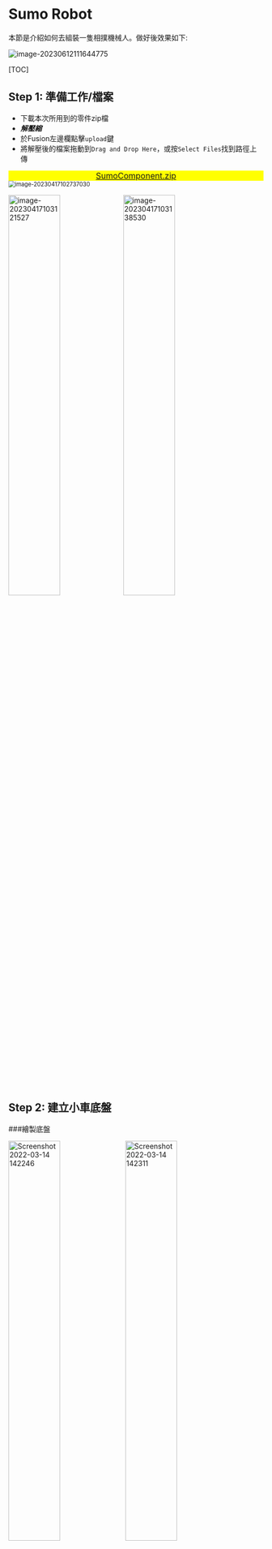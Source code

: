 # Sumo Robot

本節是介紹如何去組裝一隻相撲機械人。做好後效果如下:

![image-20230612111644775](image-20230612111644775.png)

[TOC]

## Step 1: 準備工作/檔案

- 下載本次所用到的零件zip檔
- ***解壓縮***
- 於Fusion左邊欄點擊`upload`鍵
- 將解壓後的檔案拖動到`Drag and Drop Here`，或按`Select Files`找到路徑上傳

<div style="font-size: 16px; text-align: CENTER; background: #FFFF00"><a href="SumoComponent.zip">SumoComponent.zip</a></div>

<img src="image-20230417102737030.png" alt="image-20230417102737030" style="zoom:80%;" />

<img src="image-20230417103121527.png" alt="image-20230417103121527" style="width:45%;" /><img src="image-20230417103138530.png" alt="image-20230417103138530" style="width:45%;" />

## Step 2: 建立小車底盤

###繪製底盤

<img src="Screenshot 2022-03-14 142246.png" alt="Screenshot 2022-03-14 142246" style="width:45%;" /> <img src="Screenshot 2022-03-14 142311.png" alt="Screenshot 2022-03-14 142311" style="width:45%;" />

- 開始一個新的設計
- 開一個new component
- 名字叫`bottom`



<img src="Screenshot 2022-03-14 142341-16472534115661.png" alt="Screenshot 2022-03-14 142341" style="WIDTH:45%;" /><img src="Screenshot 2022-03-14 142411-16472534165382.png" alt="Screenshot 2022-03-14 142411" style="width:45%;" />

- 確保小黑點在bottom這個component旁邊
- 開一個`new sketch`
- 下圖是我們底板的圖則
	- 我會一步一步教你繪畫，熟練後就要靠自己了

<img src="image-20230606110748944.png" alt="image-20230606110748944" style="zoom:67%;" />



- 先用快捷鍵`r`，隨意繪劃一個長方形
- 用快捷鍵`l`，繪劃一條垂直中線
- 在工具列上方找到`Coincident`![coincident icon](constraint-coincident.png)重合限制
	- 將中線釘在原點上

<img src="image-20230606101746797.png" alt="image-20230606101746797" style="width:45%;" /><img src="image-20230606101837636.png" alt="image-20230606101837636" style="width:45%;" />



- 使用快捷鍵`s`搜尋`change parameters`

- 在右上方找到`User Parameter`鍵

- 在`Add User Parameter`介面中，填寫以下資訊：

	- `Name`: 變數名字，只能為英文字母，不能有空格
	- `Unit`: 單位，例如`mm`、`cm`等，若無單位可忽略此欄位
	- `Expression`: 設定的值，例如`10`、`15`等，也可以使用公式，例如`10*2.54`表示10英吋轉換成公分
	- `Comment`: 注解，可以忽略

- 根據圖4的內容，開設`thickness`、`carLength`、`carWidth`、`gearBoxLength`、`gearBoxWidth`、`ballCastorLength`6個參數

<img src="Screenshot 2022-03-14 143148.png" alt="Screenshot 2022-03-14 143148" style="WIDTH:45%;" /><img src="image-20230606102804131.png" alt="image-20230606102804131" style="width:45%;" />

<img src="Screenshot 2022-03-14 143228.png" alt="Screenshot 2022-03-14 143228" style="WIDTH:45%;" /><img src="image-20230606103019568.png" alt="image-20230606103019568" style="width:45%;" />



- 圖一：
	- 將長方形的長和寬分別設為`carLength`和`carWidth`
	- 長方形的底到原點距離返為`gearBoxLength`
	- 確保所有草稿線都是黑色，表示完全定義
- 圖二：
	- 由原點劃一條水平作圖線到長方形邊(用快捷鍵`x`可以將實線變成作圖線)
	- 在作圖線隨意位置劃一個`center rectangle`和兩個圓
- 圖三：
	- 在剛才的`center rectangle`，劃一條垂直中線
	- 用上方工具列的限制工具，選用`equal` ![equal icon](constraint-equal.png)將兩個圓設成相等，用`Symmetry`![symmetry icon](constraint-symmetry.png)設定與中線對稱
	- 標記相圖3的尺寸，最左手邊標記成`gearBoxWidth`，方便之後調試參數
- 圖四:
	- 用快捷鍵`s`搜尋`mirror`，對圖3所劃內容鏡像到右手邊

<img src="image-20230606103859258.png" alt="image-20230606103859258" style="width:45%;" /><img src="image-20230606102015921.png" alt="image-20230606102015921" style="width:45%;" />

<img src="image-20230606104218744.png" alt="image-20230606104218744" style="width:45%;" /><img src="image-20230606102217970.png" alt="image-20230606102217970" style="width:45%;" />



- 在圖的上方，緣中線繪劃以下圖形
- 記得善用限制工具`equal` ![equal icon](constraint-equal.png)和`Symmetry`![symmetry icon](constraint-symmetry.png)

<img src="image-20230606110706663.png" alt="image-20230606110706663" style="zoom:67%;" />



- 完後後褪出2D草圖
- 用快捷鍵`e`擠出`thickness`的厚度
- 用快捷鍵`f`將四個角修成3mm半徑的圓角，這樣實物切割出來時才不會割手

<img src="image-20230606110845455.png" alt="image-20230606110845455" style="width:45%;" /><img src="image-20230606110929998.png" alt="image-20230606110929998" style="width:45%;" />



最後，在零件樹按滑鼠右鍵，選擇`Ground`，設定底板為Ground後，拖動底板就不會動，所有的joint都以底板為基礎

<img src="Screenshot 2022-03-14 143856.png" alt="Screenshot 2022-03-14 143856" style="zoom:60%;" />

### 插入底盤零件

- **<u>將小黑點退回最上層</u>**
- 在左手邊找到預備步驟時所上傳的零件
- 將零件之一的「牛眼輪」拖入當前的圖則畫面中
- 用快捷鍵`j`，組合「牛眼輪」和底盤


<div style="text-align: CENTER"><img src="Screenshot 2022-03-14 143522-16472540795493.png" alt="Screenshot 2022-03-14 143522" style="width:33%;" /><img src="image-20230606105710270.png" alt="image-20230606105710270" style="width:33%;" />
</div>
<img src="image-20230606105803816.png" alt="image-20230606105803816" style="width: 45%;" /><img src="image-20230606111054277.png" alt="image-20230606111054277" style="width:45%;" />



- 拖曳零件中的`70093L`至當前畫面
- 點選左邊的零件樹中的`70093L`並按下滑鼠右鍵
- 選擇`剛體群組(Rigid Group)`，這樣在拖曳齒輪箱時就不會整個散開
- 最後用快捷鍵`j`將齒輪箱和底板連接

<img src="image-20230606111259719.png" alt="image-20230606111259719" style="width:45%;" /><img src="image-20230606111328707.png" alt="image-20230606111328707" style="width:50%;" />

<img src="image-20230606111406545.png" alt="image-20230606111406545" style="width:45%;" />



- 同樣地，將`70093R`和`tamiya 56mm sport tire`拖動到當前畫面中
- 用零件樹對著剛拖放入來的組件按滑鼠右鍵
- 用`Rigid Group`將零件剛性組合
- 最後用快捷鍵`j`將它們組合到底板上
	- `tamiya 56mm sport tire`組合時，要對著齒輪箱六角軸的中心，再偏移`15mm`
	- 在進行`joint`時，去到`motion`頁面，選擇類型為` revolving joint`

<img src="image-20230606111457653.png" alt="image-20230606111457653" style="width:50%;" />

<img src="Screenshot 2022-03-14 144205.png" alt="Screenshot 2022-03-14 144205" style="width:45%;" /><img src="image-20230606111542122.png" alt="image-20230606111542122" style="width:45%;" />


## Step 3: 繪製和組裝小車第二層板

### 繪畫小車頂板

- **<u>將小黑點退回最外層</u>**
- 開一個新組件，用快捷鍵`s`搜尋`new component`或按下上方工具列的圖示
- 命名為`top`

<img src="image-20230606111715644.png" alt="image-20230606111715644" style="width:50%;" />



- **<u>將小黑點放到新的 `top` 元件旁邊</u>**
- 點擊 `offset plane` 按鈕
	- 或用快捷鍵`s`搜尋`offset plane`
- 在小車的底板表面上，定一個偏移 `40mm` 的平面
	- 工場只提供 `20mm` 和 `8mm` 兩種六角柱子，如果需要其他高度，可以組合使用或使用 3D 列印墊高

<img src="image-20230606111904068.png" alt="image-20230606111904068" style="width:45%;" /><img src="image-20230606112000008.png" alt="image-20230606112000008" style="width:45%;" />



- 在新的 `offset plane` 上點擊 `new sketch`。
- 使用快捷鍵 `p` 或者搜尋 `project`，將底板投影到這個面上

<img src="image-20230606112102805.png" alt="image-20230606112102805" style="width:45%;" /><img src="image-20230606112303689.png" alt="image-20230606112303689" style="width:45%;" />



- 圖一：
	- 在左側零件樹中，點擊眼睛圖示，隱藏除了 `top` 以外的其他零件
	- 畫一條水平線，然後使用快捷鍵 `d`，將水平線與底線的距離設置為 `60mm`
- 圖二：
	- 選擇安裝齒輪箱的 4 個圖形和 2 個方形
	- 使用快捷鍵 `x` 將它們變成作圖線
	- 畫一個任意形狀的長方形
- 圖三：
	- 將剛才畫的長方形使用快捷鍵 `x` 變成作圖線
	- 用快捷鍵 `d` 標示尺寸，每個邊距離外框 `5mm`
	- 在四個角上畫上 `3mm` 的圓
		- 使用限制工具 `equal`![equal icon](constraint-equal.png)（等長)的工具，只需要標示一個圓，其他使用 `equal` ![equal icon](constraint-equal.png)工具指定相等就可以
- 圖四：
	- 使用快捷鍵 `e` 將其擠出到設置的 `thickness` 厚度
- 圖五：
	- 使用快捷鍵 `f` 將頂板剩餘的兩個尖角修成 `3mm` 半徑的圓

<img src="image-20230606112450050.png" alt="image-20230606112450050" style="width:45%;" /><img src="image-20230606112545691.png" alt="image-20230606112545691" style="width:45%;" />

<img src="image-20230606112723830.png" alt="image-20230606112723830" style="width:45%;" /><img src="image-20230606112812734.png" alt="image-20230606112812734" style="width:45%;" />

<img src="image-20230606113047174.png" alt="image-20230606113047174" style="width:45%;" />

### 插入Arduino UNO

- 確認小黑點仍在 `top` 的元件旁邊。
- 在 `top` 上面的平面上，開啟一個新的草圖
- 用快捷鍵`s`搜尋`change parameter`，設定兩個新的參數，分別為`unoX`和`unoY`，用來設定Arduino UNO板的相對位置

<img src="Screenshot 2022-03-14 145403.png" alt="Screenshot 2022-03-14 145403" style="zoom:45%;" /><img src="image-20230606114115703.png" alt="image-20230606114115703" style="width:45%;" />



- 圖一為Arduino UNO板孔距的尺寸
	- 由於頂板上的零件距離 Arduino UNO 的第四個孔太近，因此不需要開孔
	- UNO的設計單位是英吋，所以轉成毫米並非整數
- 圖二：根據圖一中 Arduino UNO 板的尺寸，在頂板上畫上三個直徑為 `3mm` 的圓
	- 使用限制工具 `equal`![equal icon](constraint-equal.png)（等長)的工具，只需要標示一個圓，其他使用 `equal` ![equal icon](constraint-equal.png)工具指定相等就可以
	- 輸入`unoX`和`unoY`參數，設定Arduino UNO板距離頂板的左側和底側尺寸
- 圖三：使用快捷鍵 `e`，將剛才畫的三個圓從頂板上減去

<img src="Screenshot 2022-03-14 145653.png" alt="Screenshot 2022-03-14 145653" style="width:35%;" /><img src="image-20230606114208144.png" alt="image-20230606114208144" style="width:45%;" />

<img src="Screenshot 2022-03-14 145923.png" alt="Screenshot 2022-03-14 145923" style="width:45%;" />



- 在零件樹中找到 `top` 零件，點擊三角形圖示打開零件樹，將隱藏了的 `sketch4` 顯示
- 選擇草圖上的四個直徑為 `3mm` 的圓，使用快捷鍵 `e`，將它們貫穿到底板上，為底板開四個孔

<img src="image-20230606114442833.png" alt="image-20230606114442833" style="zoom: 50%;" />



- 將 `Arduino UNO` 板從庫存中拖入當前畫面
- 在零件樹中找到 `Arduino UNO` 零件，按下滑鼠右鍵，並選擇 `Rigid Group`
- 使用快捷鍵 `j` 將 `Arduino UNO` 板固定在頂板上，並將其偏移 `20mm`

<img src="Screenshot 2022-03-14 150119.png" alt="Screenshot 2022-03-14 150119" style="width:55%;" /><img src="Screenshot 2022-03-14 150148.png" alt="Screenshot 2022-03-14 150148" style="width:35%;" />

<img src="image-20230607132946406.png" alt="image-20230607132946406" style="width:45%;" />

### 按入六角柱

- 圖一：
	- **<u>將小黑點移動到最上層</u>**
	- 使用快捷鍵 `s` 搜索 `new component`，開啟一個名為 `double hex` 的新元件
- 圖二：
	- **<u>確保小黑點在剛才新開的 `double hex` 元件旁</u>**
	- 庫存中拖入 `hex spacer M3x20`，並使用 `ctrl+c`/`ctrl+v` 複製一份
- 圖三：
	- 使用快捷鍵 `j` 將兩個六角柱組合在一起

<img src="Screenshot 2022-03-14 150401.png" alt="Screenshot 2022-03-14 150401" style="WIDTH:55%;" /><img src="Screenshot 2022-03-14 150504.png" alt="Screenshot 2022-03-14 150504" style="WIDTH:35%;" />

<img src="Screenshot 2022-03-14 150528.png" alt="Screenshot 2022-03-14 150528" style="width:55%;" />



- `joint `設定完成後，將**<u>小黑點移回最上層</u>**
- 複製 `double hex` 元件三份
- 使用快捷鍵 `J`，將這四個元件組合到小車底盤上

<img src="Screenshot 2022-03-14 150654.png" alt="Screenshot 2022-03-14 150654" style="WIDTH:35%;" /><img src="image-20230417111522425.png" alt="image-20230417111522425" style="width:55%;" />



- 圖一：

	- **<u>確保小黑點在最上層</u>**
	- 打開其中一個 `double hex` 元件，選擇其中一個 `hex spacer M3X20`

- 圖二：使用`ctrl+c`/`ctrl+v`複製三份

- 圖三：使用快捷鍵 `j`，將這三個六角柱組裝到 Arduino UNO 板上

	<img src="image-20230607133230591.png" alt="image-20230607133230591" style="width:30%;" /><img src="image-20230607133156532.png" alt="image-20230607133156532" style="width:30%;" /><img src="image-20230607133644765.png" alt="image-20230607133644765" style="width: 38%;" />

**組裝完成後，請確認所有零件已經固定，不會移動，可輕輕拖動零件確認**

## Step 4: 安裝sensor、電池

### 為底盤開孔

- 接下來，我們會為小車安裝電池組和邊緣傳感器
- 使用快捷鍵`s`搜尋`change parameter`，新增三個參數`sensorX`、`sensorY`和`batteryY`，分別用來指定邊緣傳感器和電池組的位置

<div style="text-align: CENTER"><img src="image-20230607134343084.png" alt="image-20230607134343084" style="width:33%;" /><img src="Screenshot 2022-03-14 151404.png" alt="Screenshot 2022-03-14 151404" style="width:30%;" /></div>

<img src="image-20230607134746583.png" alt="image-20230607134746583" style="width:50%;" />



- 圖一：

	- **<u>將小黑點放到``bottom` 旁邊</u>**

	- 在小車底盤表面開啟一個新的草圖
	- 對`bottom`外的組件隱藏

- 圖二：
	- 繪製對地面的邊緣感測器安裝孔
	- 需要額外加一個槽來穿電線，因此劃一個`8x8mm`的方形
	- 安裝孔距離底板頂部和底板邊緣分別為參數`sensorX`和`sensorY`
- 圖三：
	- 在底板繪製一條中線
	- 將剛才第二步所繪製的圖形鏡像到另一邊

<img src="image-20230417112156133.png" alt="image-20230417112156133" style="width:45%;" /><img src="image-20230607134932021.png" alt="image-20230607134932021" style="width:28%;" />



<img src="image-20230607135138592.png" alt="image-20230607135138592" style="width:45%;" />



- 在中線上，使用快捷鍵`s`搜尋指令`center rectangle`劃一個長方形
- 在隨意位置劃一條水平線，使用幾何限制`Midpoint`![midpoint icon](constraint-midpoint.png)指定水平線到長方形的中心點
- 在水平線兩端劃兩個直徑為`3mm`的圓
	- 使用幾何限制 `equal`![equal icon](constraint-equal.png)（等長)工具，只需要標示一個圓即可
- 將長方形的底部和底板的底邊距離標注為參數`batteryY`
- 最後將剛才所劃的圖形，使用快捷鍵`e`從底板中減去

<img src="image-20230607140634450.png" alt="image-20230607140634450" style="width:45%;" /><img src="image-20230607140731737.png" alt="image-20230607140731737" style="width:45%;" />



### 插入和安裝底盤sensor和電池架

- 圖一：
	- 在零件庫中拖曳兩個邊緣感測器`Line Sensor`和電池組`Battery Shell`
	- 記得拖曳後，在零件樹中，對這三個組件分別按滑鼠右鍵，選擇`Rigid Group`，這樣一旦移動或連接，就不會散開
- 圖二：
	- 使用快捷鍵 `J`，將邊緣感測器組合到底盤上
		- 注意感測器45度倒角的方向應該安裝向著小車的前方
		- 將感測器向下偏移`3mm`。實際安裝時，需要使用3mm的墊圈將感測器抬高，以避免壓彎電線腳。
- 圖三：
	- 安裝好兩個邊緣感測器後，可以安裝電池架
	- 全部組合完成後，可以在左邊的零件樹按下「眼睛」圖示，將全部零件顯示
	- 圖三是安裝好的效果

<img src="image-20230608082854964.png" alt="image-20230608082854964" style="width:45%;" /><img src="image-20230608083303465.png" alt="image-20230608083303465" style="width:45%;" />

<img src="image-20230608083537152.png" alt="image-20230608083537152" style="width:45%;" />



### 為頂板開孔和安裝sensor

- 接下來，安裝尋找敵人的紅外線傳感器
- 用快捷鍵`s`搜尋`change parameter`，新增兩個參數`IRSensorX`和`IRSensorY`，用來指定紅外線傳感器的位置

<div style="text-align: CENTER"><img src="Screenshot 2022-03-14 154808.png" alt="Screenshot 2022-03-14 154808" style="width:30%;" /><img src="image-20230608095813295.png" alt="image-20230608095813295" style="width:50%;" /></div>



- 圖一：
	- **<u>小黑點移動到零件`top` 旁邊</u>**
	- 在頂板的表面，使用 `create new sketch` 創建一個新的草圖
	- 隱藏頂板上的 Arduino UNO 板和三條六角柱，以方便操作

- 圖二：
	- 在頂板上劃一條中線，使用快捷鍵 `x` 將其轉換成作圖線
	- 隨意繪製一個直徑為 `3mm` 的圓
	- 將其與頂板左側和底部的距離分別設置為 `IRSensorX` 和 `IRSensorY`
	- 使用指令 `mirror` 鏡像到另一側
	- 在中線上繪製一個圓，使用幾何限制 `Horizontal/Vertical` ![horizontal/vertical icon](constraint-horiz-vert.png)將其與另外兩個圓對齊，使用 `Equal` ![horizontal/vertical icon](constraint-horiz-vert.png)指令使三個圓的尺寸相同
	- 最後將這三個圓用快捷鍵`e`從頂板中減去


<img src="image-20230608095453257.png" alt="image-20230608095453257" style="width:45%;" /><img src="image-20230608100112602.png" alt="image-20230608100112602" style="width:45%;" />



- 圖一、二：
	- **<u>將小黑點移動到最上層</u>**
	- 隱藏頂板 `top` 以外的零件，以方便操作
	- 從零件庫中拖曳三個 `IR Sensor (FC51)` 到畫面中
- 圖三：
	- 使用快捷鍵 `J`，將三個  `IR Sensor (FC51)`  感測器組合到頂板
	- 左右兩側的感測器應該向左右45度指向
	- *記得將感測器向上偏移`3mm`，實際安裝時，需要使用3mm的墊圈將感測器抬高，以避免壓彎電線腳*

<img src="image-20230608100830730.png" alt="image-20230608100830730" style="width:45%;" /><img src="Screenshot 2022-03-14 160003.png" alt="Screenshot 2022-03-14 160003" style="width:45%;" />

<img src="image-20230608101146942.png" alt="image-20230608101146942" style="width:45%;" />



## Step 5: 製作前擋板和鏟

來到這一步，機械人已基本完成，有基本的功能，接下來最後一步要製作前方的檔板和鏟，第一個步驟是要先製作用以安裝前方檔板的支架。

###製作3D打印支架

- **<u>將小黑點移動到最上層</u>**
- 使用快捷鍵`s`搜尋`new component`，新建一個名為`triangle`的元件
- 將`triangle`和`bottom`以外的零件隱藏
- 確認小黑點在新建的元件旁邊，然後在`YZ`平面上新建一個草圖

<img src="image-20230608101812150.png" alt="image-20230608101812150" style="width:45%;" /><img src="image-20230608101955683.png" alt="image-20230608101955683" style="width:45%;" />



- 使用快捷鍵`p`投影底板的頂端
- 按照圖二的尺寸設計三角形支架
- 用快捷鍵`e`擠出
	- `Direction`選擇`Symmetric`
	- `Measurement`選擇兩邊的總長度
	- 擠出厚度為`10mm`

<img src="image-20230608102058607.png" alt="image-20230608102058607" style="width:45%;" /><img src="image-20230608102350934.png" alt="image-20230608102350934" style="width:45%;" />

<img src="image-20230608102504334.png" alt="image-20230608102504334" style="width:45%;" />



- 確認小黑點在`triangle`旁邊
- 隱藏除了`triangle`以外的其他元件
- 點選30度的斜面，使用快捷鍵`s`搜尋`new sketch`開一個新的草圖
- 劃一條中線，然後繪製兩個直徑為`3mm`的圓，尺寸參考圖二
- 使用快捷鍵`e`，減去深度為`10mm`

<img src="image-20230612095122448.png" alt="image-20230612095122448" style="width:45%;" /><img src="image-20230612095312862.png" alt="image-20230612095312862" style="width:45%;" />

<img src="image-20230612095354125.png" alt="image-20230612095354125" style="width:45%;" />



- 重複上述步驟，在45度的斜面上開啟新的草圖
- 畫出兩條中線，在表面上繪製兩個直徑為`3mm`的圓，尺寸參考圖一
- 使用快捷鍵`e`，向下減去深度為`10mm`

<img src="image-20230612095542989.png" alt="image-20230612095542989" style="width:45%;" /><img src="image-20230612095637236.png" alt="image-20230612095637236" style="width:45%;" />



- 這個三角架要安裝在底板上，因此底部需要開孔
- 在`triangle`底部開啟一個新的草圖
- 畫出一條中線，在底部繪製兩個直徑為`3mm`的圓
- 由圖三可見，由於另外兩個面已經有螺絲孔，因此底部的圓需要向後移動一點，以免與其他穿孔相撞

<img src="image-20230612100237460.png" alt="image-20230612100237460" style="width:45%;" /><img src="image-20230612100316645.png" alt="image-20230612100316645" style="width:45%;" />

<img src="image-20230612100419807.png" alt="image-20230612100419807" style="width:45%;" />



### 安裝三角支架到底板

- 在零件樹中找到`bottom`底板，點擊「眼睛」圖示，重新顯示

- 把小黑點移動到`bottom`旁邊

- 在底板表面上開啟一個新的草圖

	<img src="image-20230612100510083.png" alt="image-20230612100510083" style="width:45%;" /><img src="image-20230612100644024.png" alt="image-20230612100644024" style="width:45%;" />



- 用快捷鍵`s`搜尋`change parameter`
- 新增兩個參數`triangleX`和`triangleY`，用來設定三角支架的位置

<img src="image-20230613134513356.png" alt="image-20230613134513356" style="width:45%;" />



- 在底板的草圖上劃一條中線
- 畫兩條任意的水平線
	- 指定水平線高度為`triangleY`和`10mm`
- 在這兩條水平線上畫兩個圓
	- 指定其中一個直徑為`3mm`
	- 使用幾何限制工具`equal`![equal icon](constraint-equal.png)使兩個圓相等
	- 使用幾何限制工具`Horizontal/Vertical` ![horizontal/vertical icon](constraint-horiz-vert.png)將其與另一個圓垂直對齊
	- 用`mirror`指令將這兩個圓鏡像到另一側
- 最後使用快捷鍵`e`，從底板上減去這四個圓

<img src="image-20230613134643619.png" alt="image-20230613134643619" style="width:45%;" /><img src="image-20230612102956370.png" alt="image-20230612102956370" style="width:45%;" />



- **將小黑點退回最上層**
- 用`ctrl+c`/`ctrl+v`複製`triangle`一份
- 使用快捷鍵`j`，將其分別組合到底板上

<img src="image-20230612101234261.png" alt="image-20230612101234261" style="width:45%;" /><img src="image-20230612103154273.png" alt="image-20230612103154273" style="width:45%;" />



### 繪製鏟和前擋板

- **<u>確保小黑點移回最上層</u>**
- 開啟一個新元件，並命名為`front plane`
- 在三角形支架的30度斜面（左邊或右邊都可以）開啟一個新的草圖

<img src="image-20230612103344352.png" alt="image-20230612103344352" style="width:45%;" /><img src="image-20230612103612573.png" alt="image-20230612103612573" style="width:45%;" />



- 使用快捷鍵`p`，投影兩側的三角支架
- 穿過原點畫出一條中心線，在這個面上繪製一個長方形，使其頂部通過30度斜面的頂部
- 然後使用快捷鍵`e`，擠出厚度為`thickness`

<img src="image-20230612103706799.png" alt="image-20230612103706799" style="width:45%;" /><img src="Screenshot 2023-06-12 103848.png" alt="Screenshot 2023-06-12 103848" style="width:45%;" />

<img src="image-20230612104247196.png" alt="image-20230612104247196" style="width:50%;" />



- 圖一：在45度斜面上開啟一個新的草圖
- 圖二：投影兩側的45度斜面和**前方鏟板的頂部邊緣**到這個草圖中
- 圖三：
	- 繪製一個長方形，一邊為剛才的投影線，寬為`70mm`
	- 再使用`e`快捷鍵擠出厚度為`thickness`
- 圖四：
	- 將視角轉到側視圖，**<u>觀察並確保兩塊板並沒有重疊相撞</u>**
	- 之後可以使用快捷鍵`j`將鏟和擋板組合到三角支架上
		- 因為鏟和擋板都是同一個元件的兩個實體，所以在拖動時這兩塊板會一起拖動，這是正常的
		- 我沒有示範組裝過程的截圖，請您自行完成

<img src="image-20230612104347794.png" alt="image-20230612104347794" style="width:45%;" /><img src="Screenshot 2022-03-14 171823.png" alt="Screenshot 2022-03-14 171823" style="width:45%;" />

<img src="Screenshot 2022-03-14 172106.png" alt="Screenshot 2022-03-14 172106" style="width:45%;" /><img src="Screenshot 2022-03-14 172642.png" alt="Screenshot 2022-03-14 172642" style="width:45%;" />



### 為前擋板開孔，讓偵敵紅外線sensor能穿過

- 圖一：
	- 確認小黑點在`front plane`旁邊
	- 打開零件樹的箭頭，將前檔板隱藏
- 圖二：
	- 選擇指向前方的紅外線傳感器的平面，並在上面開啟一個新的草圖
	- 在紅外線傳感器的LED和接收器的兩個圓的中心之間，繪製一個直徑`15mm`圓形

<img src="image-20230612110101604.png" alt="image-20230612110101604" style="width:45%;" /><img src="image-20230612110314805.png" alt="image-20230612110314805" style="width:45%;" />



- 使用快捷鍵`e`擠出工具，將這個圓形擠出一個新的實體，距離可以隨意設定，只要比底盤長即可
- 擠出時，在工具列的`taper angle`選擇`5 deg`
	- 使得擠出的面積越來越大
	- 錐度角的設定應該要根據你所使用的傳感器的發散角度來決定
	- 我使用的是5度的錐度角，這是基於我過去的經驗設定的

<img src="image-20230612110644767.png" alt="image-20230612110644767" style="width:50%;" />

 

- 圖一：
	- 繼續確保小黑點在`front plane`旁邊
	- 將前擋板顯示出來（`front plane`-->`body5`）
	- 在前擋板表面開啟一個新的草圖
- 圖二、三：
	- 使用快捷鍵`s`搜索`intersect`命令
	- 這個命令用於獲取所選實體與當前平面的相交線

<img src="image-20230612110947501.png" alt="image-20230612110947501" style="width:45%;" /><img src="image-20230612111124576.png" alt="image-20230612111124576" style="width:45%;" />

<img src="image-20230612111159449.png" alt="image-20230612111159449" style="width:45%;" />



###為前擋板開孔

- 根據這個橢圓形的中心點，我們可以知道傳感器射出的紅外線會落在前擋板的哪個位置
- 在相對的位置開槽，才不會阻礙紅外線的發射和接收
- 以橢圖圖心，繪劃一個`35x35mm`的正方形
- 使用快捷鍵`e`擠出工具將其減去，完成開槽

<img src="image-20230612111329919.png" alt="image-20230612111329919" style="width:45%;" /><img src="image-20230612111412222.png" alt="image-20230612111412222" style="width:45%;" />



<div style=" color:red">恭喜，設計應該已經大致完成了。為了確保設計沒有錯誤或會相撞的問題：<ul><li>拖動每個零件，以確定它們正確地組裝在一起</li><li>使用Fusion 360的<code>interference</code>指令，可以自動計算模型是否有干擾（即相撞）的問題</li></ul></div>

<img src="image-20230612111644775.png" alt="image-20230612111644775" style="zoom:50%;" />

## Step 6: 微調功課

- **<u>請確保將小黑點移回最上層</u>**
- 使用快捷鍵`s`搜尋`Section Analysis`指令
- 選擇世界座標系下的YZ平面（或您的機械人的側面平面）
- 使用截面工具將機械人切成兩半，以方便觀察

<img src="image-20230612112227922.png" alt="image-20230612112227922" style="width:45%;" /><img src="image-20230612112346334.png" alt="image-20230612112346334" style="width:45%;" />



這個模型存在以下問題：

1. 30度的擋板需要增長，以便更好地發揮鏟的效果。此外，需要添加一層薄金屬或膠片令其更貼地

2. 對地的邊緣傳感器（`Line Sensor`）需要更靠前，以便更早地檢測到前方是否為場外，並停車

3. 三角支架需要移後，或將小車的長度縮減，如果不移後，30度的鏟加長後，整車就會超過200mm，==會犯規不能作賽==

4. 對敵紅外線傳感器需要往前移
	- 這樣前擋板就不需要開那麼大的槽
	
	- 而且能紅外線傳感器的檢測距離有限，越前越能提早感測到敵人
	
		

- **<u>可以用快捷鍵`s`搜尋`change parameter`，上述所提到需要修改的尺寸，事前都已設定成參數，只要修改參數，相關的零件位置就會改變。</u>**
- **<u>==輸出生產前，使用Fusion 360的<code>interference</code>指令，計算模型是否有干擾（即相撞）的問題==</u>**

<img src="Screenshot 2023-06-12 112851.png" alt="Screenshot 2023-06-12 112851" style="zoom:50%;" />



